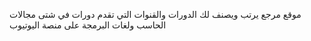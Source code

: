  موقع مرجع يرتب ويصنف لك الدورات والقنوات التي تقدم دورات في شتى مجالات الحاسب ولغات البرمجة على منصة اليوتيوب

